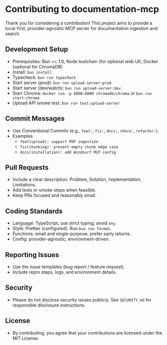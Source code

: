 # Contributing to documentation-mcp

Thank you for considering a contribution! This project aims to provide a local-first, provider-agnostic MCP server for documentation ingestion and search.

## Development Setup

- Prerequisites: Bun >= 1.0, Node toolchain (for optional web UI), Docker (optional for ChromaDB)
- Install: `bun install`
- Typecheck: `bun run typecheck`
- Start server (prod): `bun run upload-server:prod`
- Start server (dev/watch): `bun run upload-server:dev`
- Start Chroma: `docker run -p 8000:8000 chromadb/chroma` or `bun run start:chroma`
- Upload API smoke test: `bun run test:upload-server`

## Commit Messages

- Use Conventional Commits (e.g., `feat:`, `fix:`, `docs:`, `chore:`, `refactor:`).
- Examples:
  - `feat(upload): support PDF ingestion`
  - `fix(chunking): prevent empty chunk edge case`
  - `docs(installation): add Windsurf MCP config`

## Pull Requests

- Include a clear description: Problem, Solution, Implementation, Limitations.
- Add tests or smoke steps when feasible.
- Keep PRs focused and reasonably small.

## Coding Standards

- Language: TypeScript, use strict typing; avoid `any`.
- Style: Prettier (configured). Run `bun run format`.
- Functions: small and single-purpose; prefer early returns.
- Config: provider-agnostic, environment-driven.

## Reporting Issues

- Use the issue templates (bug report / feature request).
- Include repro steps, logs, and environment details.

## Security

- Please do not disclose security issues publicly. See `SECURITY.md` for responsible disclosure instructions.

## License

- By contributing, you agree that your contributions are licensed under the MIT License.
